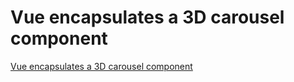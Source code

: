 # Vue encapsulates a 3D carousel component
[Vue encapsulates a 3D carousel component](https://aiwithcloud.com/2022/09/19/vue_encapsulates_a_3d_carousel_component/)